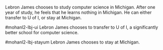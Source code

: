 Lebron James chooses to study computer science in Michigan. After one year of study, he feels that he learns nothing in Michigan. He can either transfer to U of I, or stay at Michigan.

#mohanl2-lbj-ui
Lebron James chooses to transfer to U of I, a significantly better school for computer science.

#mohanl2-lbj-stayum
Lebron James chooses to stay at Michigan.
